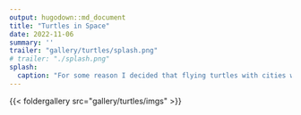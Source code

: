 ```yaml
---
output: hugodown::md_document
title: "Turtles in Space"
date: 2022-11-06
summary: ''
trailer: "gallery/turtles/splash.png"
# trailer: "./splash.png"
splash:
  caption: "For some reason I decided that flying turtles with cities within their shells are cute and interesting. Probably some unconscious influence by Great A'Tuin"
---
```


<style>
.splash-caption-tweak{
  color: #ffffff99;
  font-size: 120%;
  text-align: center;
  letter-spacing: 20px;
}
</style>


{{< foldergallery src="gallery/turtles/imgs" >}}


